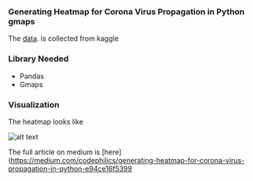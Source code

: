 ###  Generating Heatmap for Corona Virus Propagation in Python gmaps
The [data](https://www.kaggle.com/grebublin/coronavirus-latlon-dataset?select=CV_LatLon_21Jan_12Mar.csv). is collected from kaggle


### Library Needed
- Pandas
- Gmaps

###  Visualization
The heatmap looks like 

![alt text](https://miro.medium.com/max/1250/1*NSBBeF2avSDXkhi-lZbmwg.png)

The full article on medium is [here](https://medium.com/codephilics/generating-heatmap-for-corona-virus-propagation-in-python-e94ce16f5399
